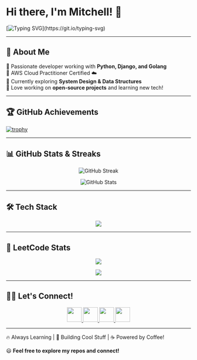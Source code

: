# Hi there, I'm Mitchell! 👋

[![Typing SVG](https://readme-typing-svg.herokuapp.com?font=Fira+Code&pause=1000&color=F75C7E&width=435&lines=Full-Stack+Developer;Python+%7C+Django+%7C+Golang;Cloud+Enthusiast+%7C+AWS+Certified;Loves+to+Build+and+Learn!)](https://git.io/typing-svg)

---

## 🚀 About Me

🔹 Passionate developer working with **Python, Django, and Golang**  
🔹 AWS Cloud Practitioner Certified ☁️  
🔹 Currently exploring **System Design & Data Structures**  
🔹 Love working on **open-source projects** and learning new tech!  

---

## 🏆 GitHub Achievements

[![trophy](https://github-profile-trophy.vercel.app/?username=LetsGetStartedWithBub&theme=radical&margin-w=15)](https://github.com/ryo-ma/github-profile-trophy)

---

## 📊 GitHub Stats & Streaks

<p align="center">
  <img src="https://github-readme-streak-stats.herokuapp.com/?user=LetsGetStartedWithBub&theme=radical&hide_border=true" alt="GitHub Streak" />
</p>

<p align="center">
  <img src="https://github-readme-stats.vercel.app/api?username=LetsGetStartedWithBub&show_icons=true&theme=radical&hide_border=true" alt="GitHub Stats" />
</p>

---

## 🛠️ Tech Stack

<p align="center">
  <img src="https://skillicons.dev/icons?i=python,django,go,java,aws,docker,celery,react,nodejs,postgresql,mysql,redis,kubernetes" />
</p>

---

## 💪 LeetCode Stats

<p align="center">
  <img src="https://leetcard.jacoblin.cool/mitchell000?theme=dark&font=Fira%20Code" />
</p>

<p align="center">
  <a href="https://leetcode.com/u/mitchell000/">
    <img src="https://img.shields.io/badge/LeetCode-FFA116?style=for-the-badge&logo=leetcode&logoColor=white" />
  </a>
</p>

---

## 👮‍💻 Let's Connect!

<p align="center">
  <a href="https://www.linkedin.com/in/yourprofile">
    <img src="https://skillicons.dev/icons?i=linkedin" height="40" />
  </a>
  <a href="https://github.com/LetsGetStartedWithBub">
    <img src="https://skillicons.dev/icons?i=github" height="40" />
  </a>
  <a href="https://twitter.com/yourhandle">
    <img src="https://skillicons.dev/icons?i=twitter" height="40" />
  </a>
  <a href="https://leetcode.com/u/mitchell000/">
    <img src="https://skillicons.dev/icons?i=leetcode" height="40" />
  </a>
</p>

---

🔥 Always Learning | 🚀 Building Cool Stuff | ☕ Powered by Coffee!

😃 **Feel free to explore my repos and connect!**

